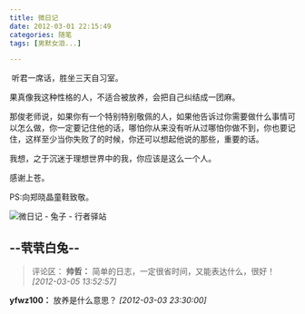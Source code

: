 ```yaml
---
title: 微日记
date: 2012-03-01 22:15:49
categories: 随笔
tags: [男默女泪...]

---
```

 听君一席话，胜坐三天自习室。

果真像我这种性格的人，不适合被放养，会把自己纠结成一团麻。

那俊老师说，如果你有一个特别特别敬佩的人，如果他告诉过你需要做什么事情可以怎么做，你一定要记住他的话，哪怕你从来没有听从过哪怕你做不到，你也要记住，这样至少当你失败了的时候，你还可以想起他说的那些，重要的话。

我想，之于沉迷于理想世界中的我，你应该是这么一个人。

感谢上苍。

PS:向郑晓晶童鞋致敬。

![微日记 - 兔子 - 行者驿站](2703004201369726101.jpg)

--茕茕白兔--
---
>评论区：
>**帅哲：** 简单的日志，一定很省时间，又能表达什么，很好！  *[2012-03-05 13:52:57]*
>
**yfwz100：** 放养是什么意思？  *[2012-03-03 23:30:00]*
>
